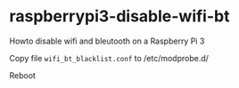 # raspberrypi3-disable-wifi-bt
Howto disable wifi and bleutooth on a Raspberry Pi 3

Copy file `wifi_bt_blacklist.conf` to /etc/modprobe.d/

Reboot


